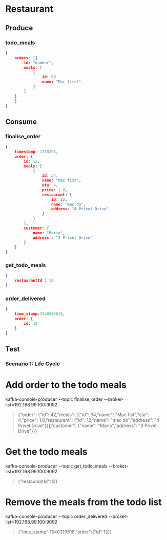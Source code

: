# Restaurant
## Produce
### todo_meals
```json
{
    orders: [{
        id: "number",
        meals: [
            {
                id: 69
                name: "Mac first"
            }
        ]
    }
    ]
}
```

## Consume
### finalise_order
```json
{
    timestamp: 1718293,
    order: {
        id: 12,
        meals: [
            {
                id: 34,
                name: "Mac fist",
                eta: 4,
                price: 1.0,            
                restaurant: {
                    id: 12,
                    name: "mac do",
                    address: "4 Privet Drive"
                }
            }
        ],
        customer: {
            name: "Mario",
            address : "3 Privet Drive"
        }
    }
}
```
### get_todo_meals
```json
{
    restaurantId : 12
}
```
### order_delivered
```json
{
    time_stamp:1540319618,
    order: {
        id: 12
    }
}
```

## Test

### Scenario 1: Life Cycle


# Add order to the todo meals

kafka-console-producer --topic finalise_order --broker-list=192.168.99.100:9092
>{"order": {"id": 42,"meals": [{"id": 34,"name": "Mac fist","eta": 4,"price": 1.0,"restaurant": {"id": 12,"name": "mac do","address": "4 Privet Drive"}}],"customer": {"name": "Mario","address": "3 Privet Drive"}}}

# Get the todo meals

kafka-console-producer --topic get_todo_meals --broker-list=192.168.99.100:9092
>{"restaurantId":12}

# Remove the meals from the todo list
kafka-console-producer --topic order_delivered --broker-list=192.168.99.100:9092
>{"time_stamp":1540319618,"order":{"id":12}}